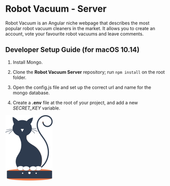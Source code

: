 # Robot Vacuum - Server
Robot Vacuum is an Angular niche webpage that describes the most popular robot vacuum cleaners in the market. It allows you to create an account, vote your favourite robot vacuums and leave comments.

## Developer Setup Guide (for macOS 10.14)
1. Install Mongo.

2. Clone the **Robot Vacuum Server** repository; run `npm install` on the root folder.

3. Open the config.js file and set up the correct url and name for the mongo database.

4. Create a **.env** file at the root of your project, and add a new *SECRET_KEY* variable.

   

<img src="logoCatGrey.png" style="zoom:20%" />

